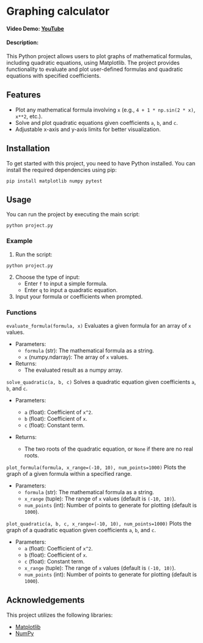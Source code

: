 # Graphing calculator
#### Video Demo: [YouTube](https://youtu.be/-OZEU41TUkM)
#### Description:
This Python project allows users to plot graphs of mathematical formulas, including quadratic equations, using Matplotlib. The project provides functionality to evaluate and plot user-defined formulas and quadratic equations with specified coefficients.

## Features
- Plot any mathematical formula involving `x` (e.g., `4 + 1 * np.sin(2 * x)`, `x**2`, etc.).
- Solve and plot quadratic equations given coefficients `a`, `b`, and `c`.
- Adjustable x-axis and y-axis limits for better visualization.

## Installation
To get started with this project, you need to have Python installed. You can install the required dependencies using pip:
```
pip install matplotlib numpy pytest
```
## Usage
You can run the project by executing the main script:
```
python project.py
```
### Example
1. Run the script:
```
python project.py
```
2. Choose the type of input:
   - Enter `f` to input a simple formula.
   - Enter `q` to input a quadratic equation.
3. Input your formula or coefficients when prompted.

### Functions
`evaluate_formula(formula, x)`
Evaluates a given formula for an array of `x` values.

- Parameters:
  - `formula` (str): The mathematical formula as a string.
  - `x` (numpy.ndarray): The array of `x` values.
- Returns:
  - The evaluated result as a numpy array.

`solve_quadratic(a, b, c)`
Solves a quadratic equation given coefficients `a`, `b`, and `c`.

- Parameters:
  - `a` (float): Coefficient of `x^2`.
  - `b` (float): Coefficient of `x`.
  - `c` (float): Constant term.

- Returns:
  - The two roots of the quadratic equation, or `None` if there are no real roots.

`plot_formula(formula, x_range=(-10, 10), num_points=1000)`
Plots the graph of a given formula within a specified range.

- Parameters:
  - `formula` (str): The mathematical formula as a string.
  - `x_range` (tuple): The range of `x` values (default is `(-10, 10)`).
  - `num_points` (int): Number of points to generate for plotting (default is `1000`).

`plot_quadratic(a, b, c, x_range=(-10, 10), num_points=1000)`
Plots the graph of a quadratic equation given coefficients `a`, `b`, and `c`.

- Parameters:
  - `a` (float): Coefficient of `x^2`.
  - `b` (float): Coefficient of `x`.
  - `c` (float): Constant term.
  - `x_range` (tuple): The range of `x` values (default is `(-10, 10)`).
  - `num_points` (int): Number of points to generate for plotting (default is `1000`).

## Acknowledgements
This project utilizes the following libraries:

- [Matplotlib](https://matplotlib.org/)
- [NumPy](https://numpy.org/)
